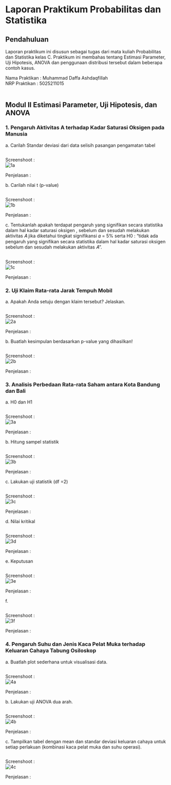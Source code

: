 # Laporan Praktikum Probabilitas dan Statistika

## Pendahuluan

Laporan praktikum ini disusun sebagai tugas dari mata kuliah Probabilitas dan Statistika kelas C. Praktikum ini membahas tentang Estimasi Parameter, Uji Hipotesis, ANOVA dan penggunaan distribusi tersebut dalam beberapa contoh kasus.

Nama Praktikan : Muhammad Daffa Ashdaqfillah\
NRP Praktikan : 5025211015
<br /> <br />

## **Modul II Estimasi Parameter, Uji Hipotesis, dan ANOVA**

### 1. Pengaruh Aktivitas A terhadap Kadar Saturasi Oksigen pada Manusia

a. Carilah Standar deviasi dari data selisih pasangan pengamatan tabel

```r


```

Screenshoot : <br />
![1a](/img/1a.png)

Penjelasan :
<br />

b. Carilah nilai t (p-value)

```r

```

Screenshoot : <br />
![1b](/img/1b.png)

Penjelasan :
<br />

c. Tentukanlah apakah terdapat pengaruh yang signifikan secara statistika dalam 
hal kadar saturasi oksigen , sebelum dan sesudah melakukan aktivitas 𝐴 jika 
diketahui tingkat signifikansi 𝛼 = 5% serta H0 : “tidak ada pengaruh yang
signifikan secara statistika dalam hal kadar saturasi oksigen sebelum dan sesudah 
melakukan aktivitas 𝐴”.

```r

```

Screenshoot : <br />
![1c](/img/1c.png)

Penjelasan :
<br />

### 2. Uji Klaim Rata-rata Jarak Tempuh Mobil

a. Apakah Anda setuju dengan klaim tersebut? Jelaskan.

```r

```

Screenshoot : <br />
![2a](/img/2a.png)

Penjelasan :
<br />

b. Buatlah kesimpulan berdasarkan p-value yang dihasilkan!

```r

```

Screenshoot : <br />
![2b](/img/2b.png)

Penjelasan :
<br />

### 3. Analisis Perbedaan Rata-rata Saham antara Kota Bandung dan Bali

a. H0 dan H1

```r

```

Screenshoot : <br />
![3a](/img/3a.png)

Penjelasan :
<br />

b. Hitung sampel statistik

```r

```

Screenshoot : <br />
![3b](/img/3b.png)

Penjelasan :
<br />

c. Lakukan uji statistik (df =2)

```r

```

Screenshoot : <br />
![3c](/img/3c.png)

Penjelasan :
<br />

d. Nilai kritikal

```r

```

Screenshoot : <br />
![3d](/img/3d.png)

Penjelasan :
<br />

e. Keputusan

```r

```

Screenshoot : <br />
![3e](/img/3e.png)

Penjelasan :
<br />

f.

```r

```

Screenshoot : <br />
![3f](/img/3f.png)

Penjelasan :
<br />

### 4. Pengaruh Suhu dan Jenis Kaca Pelat Muka terhadap Keluaran Cahaya Tabung Osiloskop

a. Buatlah plot sederhana untuk visualisasi data.

```r

```

Screenshoot : <br />
![4a](/img/4a.png)

Penjelasan :
<br />

b. Lakukan uji ANOVA dua arah.

```r

```

Screenshoot : <br />
![4b](/img/4b.png)

Penjelasan :
<br />

c. Tampilkan tabel dengan mean dan standar deviasi keluaran cahaya untuk setiap 
perlakuan (kombinasi kaca pelat muka dan suhu operasi).

```r

```

Screenshoot : <br />
![4c](/img/4c.png)

Penjelasan :
<br />
